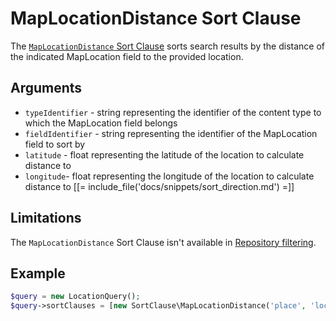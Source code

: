# MapLocationDistance Sort Clause

The [`MapLocationDistance` Sort Clause](../../api/php_api/php_api_reference/classes/Ibexa-Contracts-Core-Repository-Values-Content-Query-SortClause-MapLocationDistance.html)
sorts search results by the distance of the indicated MapLocation field to the provided location.

## Arguments

- `typeIdentifier` - string representing the identifier of the content type to which the MapLocation field belongs
- `fieldIdentifier` - string representing the identifier of the MapLocation field to sort by
- `latitude` - float representing the latitude of the location to calculate distance to
- `longitude`- float representing the longitude of the location to calculate distance to
[[= include_file('docs/snippets/sort_direction.md') =]]

## Limitations

The `MapLocationDistance` Sort Clause isn't available in [Repository filtering](search_api.md#repository-filtering).

## Example

``` php
$query = new LocationQuery();
$query->sortClauses = [new SortClause\MapLocationDistance('place', 'location', 49.542889, 20.111349)];
```
